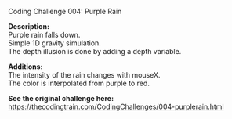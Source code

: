 Coding Challenge 004: Purple Rain

**Description:**  
Purple rain falls down.  
Simple 1D gravity simulation.  
The depth illusion is done by adding a depth variable.  

**Additions:**  
The intensity of the rain changes with mouseX.  
The color is interpolated from purple to red.

**See the original challenge here:**  
https://thecodingtrain.com/CodingChallenges/004-purplerain.html
